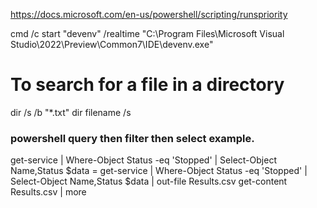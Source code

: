<!-- To run with realtime priority -->
https://docs.microsoft.com/en-us/powershell/scripting/runspriority
<!-- You should run cmd as admin before executing below command -->
cmd /c start "devenv" /realtime "C:\Program Files\Microsoft Visual Studio\2022\Preview\Common7\IDE\devenv.exe"


# To search for a file in a directory
dir /s /b "*.txt"
dir filename /s 


### powershell query then filter then select example.

get-service | Where-Object Status -eq 'Stopped' | Select-Object Name,Status
$data = get-service | Where-Object Status -eq 'Stopped' | Select-Object Name,Status
$data | out-file Results.csv
get-content Results.csv | more